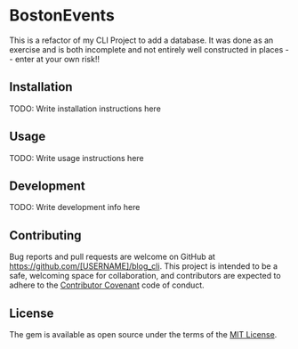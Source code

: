 # BostonEvents

This is a refactor of my CLI Project to add a database. It was done as an exercise and is both incomplete and not entirely well constructed in places -- enter at your own risk!!


## Installation

TODO: Write installation instructions here

## Usage

TODO: Write usage instructions here

## Development

TODO: Write development info here

## Contributing

Bug reports and pull requests are welcome on GitHub at https://github.com/[USERNAME]/blog_cli. This project is intended to be a safe, welcoming space for collaboration, and contributors are expected to adhere to the [Contributor Covenant](http://contributor-covenant.org) code of conduct.


## License

The gem is available as open source under the terms of the [MIT License](http://opensource.org/licenses/MIT).

